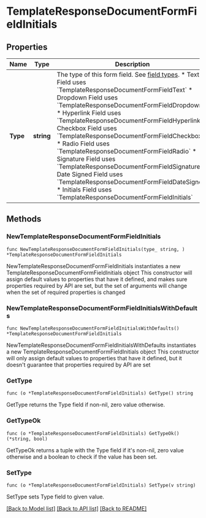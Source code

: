 # TemplateResponseDocumentFormFieldInitials

## Properties

Name | Type | Description | Notes
------------ | ------------- | ------------- | -------------
**Type** | **string** | The type of this form field. See [field types](/api/reference/constants/#field-types).  * Text Field uses &#x60;TemplateResponseDocumentFormFieldText&#x60; * Dropdown Field uses &#x60;TemplateResponseDocumentFormFieldDropdown&#x60; * Hyperlink Field uses &#x60;TemplateResponseDocumentFormFieldHyperlink&#x60; * Checkbox Field uses &#x60;TemplateResponseDocumentFormFieldCheckbox&#x60; * Radio Field uses &#x60;TemplateResponseDocumentFormFieldRadio&#x60; * Signature Field uses &#x60;TemplateResponseDocumentFormFieldSignature&#x60; * Date Signed Field uses &#x60;TemplateResponseDocumentFormFieldDateSigned&#x60; * Initials Field uses &#x60;TemplateResponseDocumentFormFieldInitials&#x60; | [default to "initials"]

## Methods

### NewTemplateResponseDocumentFormFieldInitials

`func NewTemplateResponseDocumentFormFieldInitials(type_ string, ) *TemplateResponseDocumentFormFieldInitials`

NewTemplateResponseDocumentFormFieldInitials instantiates a new TemplateResponseDocumentFormFieldInitials object
This constructor will assign default values to properties that have it defined,
and makes sure properties required by API are set, but the set of arguments
will change when the set of required properties is changed

### NewTemplateResponseDocumentFormFieldInitialsWithDefaults

`func NewTemplateResponseDocumentFormFieldInitialsWithDefaults() *TemplateResponseDocumentFormFieldInitials`

NewTemplateResponseDocumentFormFieldInitialsWithDefaults instantiates a new TemplateResponseDocumentFormFieldInitials object
This constructor will only assign default values to properties that have it defined,
but it doesn't guarantee that properties required by API are set

### GetType

`func (o *TemplateResponseDocumentFormFieldInitials) GetType() string`

GetType returns the Type field if non-nil, zero value otherwise.

### GetTypeOk

`func (o *TemplateResponseDocumentFormFieldInitials) GetTypeOk() (*string, bool)`

GetTypeOk returns a tuple with the Type field if it's non-nil, zero value otherwise
and a boolean to check if the value has been set.

### SetType

`func (o *TemplateResponseDocumentFormFieldInitials) SetType(v string)`

SetType sets Type field to given value.



[[Back to Model list]](../README.md#documentation-for-models) [[Back to API list]](../README.md#documentation-for-api-endpoints) [[Back to README]](../README.md)


